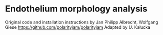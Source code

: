 # Endothelium morphology analysis
Original code and installation instructions by Jan Philipp Albrecht, Wolfgang Giese
https://github.com/polarityjam/polarityjam
Adapted by U. Kałucka
